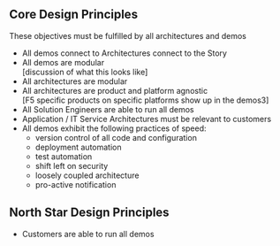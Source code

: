 ## Core Design Principles
These objectives must be fulfilled by all architectures and demos
- All demos connect to Architectures connect to the Story
- All demos are modular  
[discussion of what this looks like] 
- All architectures are modular
- All architectures are product and platform agnostic  
[F5 specific products on specific platforms show up in the demos3]
- All Solution Engineers are able to run all demos
- Application / IT Service Architectures must be relevant to customers
- All demos exhibit the following practices of speed:
  - version control of all code and configuration
  - deployment automation
  - test automation
  - shift left on security
  - loosely coupled architecture
  - pro-active notification
## North Star Design Principles
- Customers are able to run all demos
